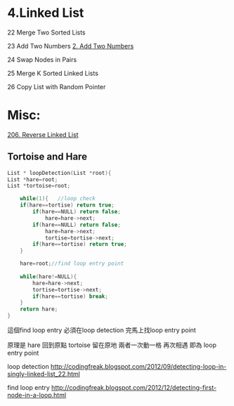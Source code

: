 # 4.Linked List

22 Merge Two Sorted Lists [](/questions/MergeTwoSortedLists.md)

23 Add Two Numbers
[2. Add Two Numbers](/questions/AddTwoNumbers.md)


24 Swap Nodes in Pairs

25 Merge K Sorted Linked Lists

26 Copy List with Random Pointer


# Misc:

[206. Reverse Linked List](/questions/ReverseLinkedList.md)


## Tortoise and Hare
```c
List * loopDetection(List *root){
List *hare=root;
List *tortoise=root;

	while(1){	//loop check
	if(hare==tortise) return true;
    	if(hare==NULL) return false;
    		hare=hare->next;
    	if(hare==NULL) return false;
    		hare=hare->next;
    		tortise=tortise->next;
    	if(hare==tortise) return true;
    }

	hare=root;//find loop entry point
	
	while(hare!=NULL){
		hare=hare->next;
		tortise=tortise->next;
		if(hare==tortise) break;	
	}
	return hare; 
}
```

這個find loop entry
必須在loop detection 完馬上找loop entry point

原理是
hare 回到原點
tortoise 留在原地
兩者一次動一格
再次相遇  即為 loop entry point

loop detection
http://codingfreak.blogspot.com/2012/09/detecting-loop-in-singly-linked-list_22.html

find loop entry
http://codingfreak.blogspot.com/2012/12/detecting-first-node-in-a-loop.html



